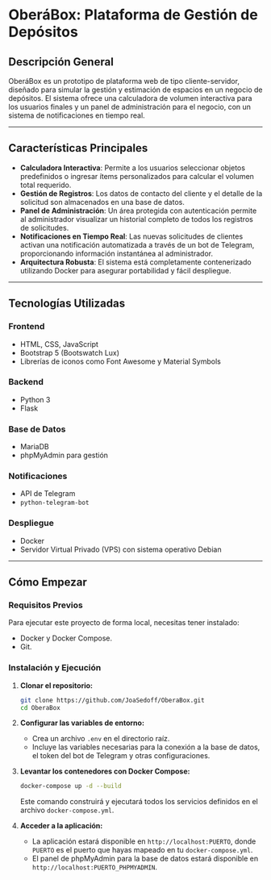 # OberáBox: Plataforma de Gestión de Depósitos

## Descripción General

OberáBox es un prototipo de plataforma web de tipo cliente-servidor, diseñado para simular la gestión y estimación de espacios en un negocio de depósitos. El sistema ofrece una calculadora de volumen interactiva para los usuarios finales y un panel de administración para el negocio, con un sistema de notificaciones en tiempo real.

---

## Características Principales

* **Calculadora Interactiva**: Permite a los usuarios seleccionar objetos predefinidos o ingresar ítems personalizados para calcular el volumen total requerido.
* **Gestión de Registros**: Los datos de contacto del cliente y el detalle de la solicitud son almacenados en una base de datos.
* **Panel de Administración**: Un área protegida con autenticación permite al administrador visualizar un historial completo de todos los registros de solicitudes.
* **Notificaciones en Tiempo Real**: Las nuevas solicitudes de clientes activan una notificación automatizada a través de un bot de Telegram, proporcionando información instantánea al administrador.
* **Arquitectura Robusta**: El sistema está completamente contenerizado utilizando Docker para asegurar portabilidad y fácil despliegue.

---

## Tecnologías Utilizadas

### Frontend
* HTML, CSS, JavaScript
* Bootstrap 5 (Bootswatch Lux)
* Librerías de iconos como Font Awesome y Material Symbols

### Backend
* Python 3
* Flask

### Base de Datos
* MariaDB
* phpMyAdmin para gestión

### Notificaciones
* API de Telegram
* `python-telegram-bot`

### Despliegue
* Docker
* Servidor Virtual Privado (VPS) con sistema operativo Debian

---

## Cómo Empezar

### Requisitos Previos

Para ejecutar este proyecto de forma local, necesitas tener instalado:
* Docker y Docker Compose.
* Git.

### Instalación y Ejecución

1.  **Clonar el repositorio:**
    ```bash
    git clone https://github.com/JoaSedoff/OberaBox.git
    cd OberaBox
    ```

2.  **Configurar las variables de entorno:**
    * Crea un archivo `.env` en el directorio raíz.
    * Incluye las variables necesarias para la conexión a la base de datos, el token del bot de Telegram y otras configuraciones.

3.  **Levantar los contenedores con Docker Compose:**
    ```bash
    docker-compose up -d --build
    ```
    Este comando construirá y ejecutará todos los servicios definidos en el archivo `docker-compose.yml`.

4.  **Acceder a la aplicación:**
    * La aplicación estará disponible en `http://localhost:PUERTO`, donde `PUERTO` es el puerto que hayas mapeado en tu `docker-compose.yml`.
    * El panel de phpMyAdmin para la base de datos estará disponible en `http://localhost:PUERTO_PHPMYADMIN`.

